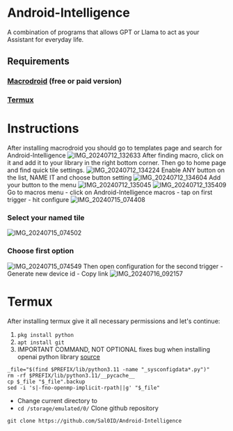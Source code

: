 # Android-Intelligence
A combination of programs that allows GPT or Llama to act as your Assistant for everyday life.

## Requirements
### [Macrodroid](https://www.google.com/url?sa=t&source=web&rct=j&opi=89978449&url=https://play.google.com/store/apps/details%3Fid%3Dcom.arlosoft.macrodroid%26hl%3Den_US%26referrer%3Dutm_source%253Dgoogle%2526utm_medium%253Dorganic%2526utm_term%253Dmacrodroid%2Bplay%26pcampaignid%3DAPPU_1_vKOPZqqqBbSO7NYPsKComA4&ved=2ahUKEwiq-JKh1J6HAxU0B9sEHTAQCuMQ5YQBegQIDhAC&usg=AOvVaw0gkSlTgAaCdI1qfWfuKLI9) (free or paid version)
### [Termux](https://github.com/termux)
# Instructions 
After installing macrodroid you should go to templates page and search for Android-Intelligence
![IMG_20240712_132633](https://github.com/user-attachments/assets/591c59fb-58d8-4042-8da8-989f71fd7234)
After finding macro, click on it and add it to your library in the right bottom corner. Then go to home page and find quick tile settings. 
![IMG_20240712_134224](https://github.com/user-attachments/assets/e9b9979e-7543-4053-870f-4d0a83460a66)
Enable ANY button on the list, NAME IT and choose button setting
![IMG_20240712_134604](https://github.com/user-attachments/assets/888254fd-120e-4820-92e5-9889c660f30f)
Add your button to the menu
![IMG_20240712_135045](https://github.com/user-attachments/assets/a57210e7-9593-4c35-90e5-25314d8f86ca)
![IMG_20240712_135409](https://github.com/user-attachments/assets/46a2356b-ed6d-4b81-85d3-649d696b8fc3)
Go to macros menu - click on Android-Intelligence macros - tap on first trigger - hit configure 
![IMG_20240715_074408](https://github.com/user-attachments/assets/e1d6c630-5da9-40f4-858a-bec35c78b8d3)
### Select your named tile
![IMG_20240715_074502](https://github.com/user-attachments/assets/3ba56136-e95a-428a-ada1-91ab276b6435)
### Choose first option
![IMG_20240715_074549](https://github.com/user-attachments/assets/c2403605-1bba-4a88-85f0-d6d361e13828)
Then open configuration for the second trigger - Generate new device id - Copy link
![IMG_20240716_092157](https://github.com/user-attachments/assets/ee43a3ba-614c-4965-92d4-e3cbcfed6def)
# Termux
After installing termux give it all necessary permissions and let's continue:
1. ```pkg install python```
2. ```apt install git```
3. IMPORTANT COMMAND, NOT OPTIONAL fixes bug when installing openai python library [source](https://github.com/termux/termux-packages/issues/20039)
```
_file="$(find $PREFIX/lib/python3.11 -name "_sysconfigdata*.py")"
rm -rf $PREFIX/lib/python3.11/__pycache__
cp $_file "$_file".backup
sed -i 's|-fno-openmp-implicit-rpath||g' "$_file"
```
- Change current directory to
- ```cd /storage/emulated/0/```
Clone github repository
```
git clone https://github.com/Sal0ID/Android-Intelligence
```
